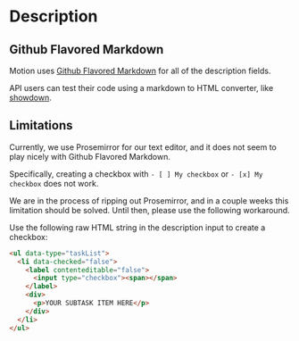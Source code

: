 # Description

## Github Flavored Markdown

Motion uses [Github Flavored Markdown](https://github.github.com/gfm/) for all of the description fields.

API users can test their code using a markdown to HTML converter, like [showdown](https://www.npmjs.com/package/showdown).

## Limitations

Currently, we use Prosemirror for our text editor, and it does not seem to play nicely with Github Flavored Markdown.

Specifically, creating a checkbox with `- [ ] My checkbox` or `- [x] My checkbox` does not work.

We are in the process of ripping out Prosemirror, and in a couple weeks this limitation should be solved. Until then, please use the following workaround.

Use the following raw HTML string in the description input to create a checkbox:

```html
<ul data-type="taskList">
  <li data-checked="false">
    <label contenteditable="false">
      <input type="checkbox"><span></span>
    </label>
    <div>
      <p>YOUR SUBTASK ITEM HERE</p>
    </div>
  </li>
</ul>
```
